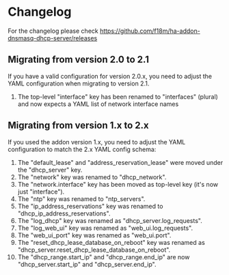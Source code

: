 # Changelog

For the changelog please check https://github.com/f18m/ha-addon-dnsmasq-dhcp-server/releases


## Migrating from version 2.0 to 2.1

If you have a valid configuration for version 2.0.x, you need to adjust the YAML configuration when migrating
to version 2.1.

1. The top-level "interface" key has been renamed to "interfaces" (plural) and now expects a YAML list of network interface names


## Migrating from version 1.x to 2.x

If you used the addon version 1.x, you need to adjust the YAML configuration to match the 2.x YAML config schema:

1. The "default_lease" and "address_reservation_lease" were moved under the "dhcp_server" key.
1. The "network" key was renamed to "dhcp_network".
1. The "network.interface" key has been moved as top-level key (it's now just "interface").
1. The "ntp" key was renamed to "ntp_servers".
1. The "ip_address_reservations" key was renamed to "dhcp_ip_address_reservations".
1. The "log_dhcp" key was renamed as "dhcp_server.log_requests".
1. The "log_web_ui" key was renamed as "web_ui.log_requests".
1. The "web_ui_port" key was renamed as "web_ui.port".
1. The "reset_dhcp_lease_database_on_reboot" key was renamed as "dhcp_server.reset_dhcp_lease_database_on_reboot".
1. The "dhcp_range.start_ip" and "dhcp_range.end_ip" are now "dhcp_server.start_ip" and "dhcp_server.end_ip".
